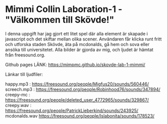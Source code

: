 # Mimmi Collin Laboration-1 - "Välkommen till Skövde!"

I denna uppgift har jag gjort ett litet spel där alla element är skapade i javascript och det skiftar 
mellan olika scener. Användaren får klicka runt fritt och utforska staden Skövde, äta på mcdonalds, gå hem och sova eller ansöka till universitetet. 
Alla bilder är gjorda av mig, och ljudet är hämtat från freesound.org.

Github pages LÄNK: https://mimpmc.github.io/skovde-lab-1-mimmi/

Länkar till ljudfiler:

happy.mp3 : https://freesound.org/people/Migfus20/sounds/560446/
screech.mp3 : https://freesound.org/people/Robinhood76/sounds/347894/
creepy-mc : https://freesound.org/people/deleted_user_4772965/sounds/329867/
creepy.wav : https://freesound.org/people/PatrickLieberkind/sounds/243925/
mcdonalds.wav https://freesound.org/people/Islabonita/sounds/178523/
